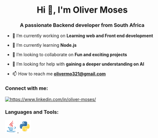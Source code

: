 <h1 align="center">Hi 👋, I'm Oliver Moses</h1>
<h3 align="center">A passionate Backend developer from South Africa</h3>

- 🔭 I’m currently working on **Learning web and Front end development**

- 🌱 I’m currently learning **Node.js**

- 👯 I’m looking to collaborate on **Fun and exciting projects**

- 🤝 I’m looking for help with **gaining a deeper understanding on AI**

- 📫 How to reach me **olivermo321@gmail.com**

<h3 align="left">Connect with me:</h3>
<p align="left">
<a href="https://linkedin.com/in/https://www.linkedin.com/in/oliver-moses/" target="blank"><img align="center" src="https://raw.githubusercontent.com/rahuldkjain/github-profile-readme-generator/master/src/images/icons/Social/linked-in-alt.svg" alt="https://www.linkedin.com/in/oliver-moses/" height="30" width="40" /></a>
</p>

<h3 align="left">Languages and Tools:</h3>
<p align="left"> <a href="https://www.java.com" target="_blank" rel="noreferrer"> <img src="https://raw.githubusercontent.com/devicons/devicon/master/icons/java/java-original.svg" alt="java" width="40" height="40"/> </a> <a href="https://www.python.org" target="_blank" rel="noreferrer"> <img src="https://raw.githubusercontent.com/devicons/devicon/master/icons/python/python-original.svg" alt="python" width="40" height="40"/> </a> </p>
